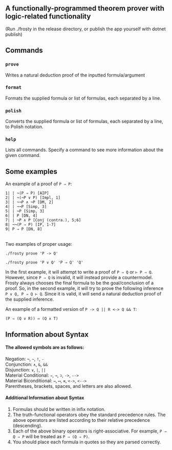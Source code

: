 ## A functionally-programmed theorem prover with logic-related functionality

(Run ./frosty in the release directory, or publish the app yourself with dotnet publish) 

## Commands

### `prove`

Writes a natural deduction proof of the inputted formula/argument

### `format`

Formats the supplied formula or list of formulas, each separated by a line.

### `polish`

Converts the supplied formula or list of formulas, each separated by a line, to Polish notation.

### `help`

Lists all commands. Specify a command to see more information about the given command.


## Some examples
An example of a proof of `P ⇒ P`:

`1| | ¬(P ⇒ P) [AIP]`<br/>
`2| | ¬(¬P ∨ P) [Impl, 1]`<br/>
`3| | ¬¬P ∧ ¬P [DM, 2]`<br/>
`4| | ¬¬P [Simp, 3]`<br/>
`5| | ¬P [Simp, 3]`<br/>
`6| | P [DN, 4]`<br/>
`7| | ¬P ∧ P [Conj (contra.), 5;6]`<br/>
`8| ¬¬(P ⇒ P) [IP, 1-7]`<br/>
`9| P ⇒ P [DN, 8]`<br/><br/>

Two examples of proper usage:

`./frosty prove 'P -> Q'`

`./frosty prove 'P ∨ Q' 'P ⇒ Q' 'Q'`

In the first example, it will attempt to write a proof of `P ⇒ Q` or `⊢ P ⇒ Q`. However, since `P ⇒ Q` is invalid, it will instead provide a countermodel.
Frosty always chooses the final formula to be the goal/conclusion of a proof. So, in the second example, it will try to prove the following inference `P ∨ Q, P ⇒ Q ⊢ Q`. Since it is valid, it will send a natural deduction proof of the supplied inference.

An example of a formatted version of `P -> Q || R <-> Q && T`:

`(P ⇒ (Q ∨ R)) ⇔ (Q ∧ T)`

## Information about Syntax

#### The allowed symbols are as follows:

Negation: `¬`, `~`, `!`, `-`<br/>
Conjunction: `∧`, `&`, `&&`<br/>
Disjunction: `∨`, `|`, `||`<br/>
Material Conditional: `⇒`, `→`, `⊃`, `->`, `-->`<br/>
Material Biconditional: `⇔`, `⟷`, `≡`, `<->`, `<-->`<br/>
Parentheses, brackets, spaces, and letters are also allowed.

#### Additional Information about Syntax

1. Formulas should be written in infix notation.
2. The truth-functional operators obey the standard precedence rules. The above operators are listed according to their relative precedence (descending).
3. Each of the above binary operators is right-associative. For example, `P ⇒ Q ⇒ P` will be treated as `P ⇒ (Q ⇒ P)`.
4. You should place each formula in quotes so they are parsed correctly.
